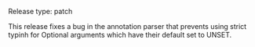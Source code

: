 Release type: patch

This release fixes a bug in the annotation parser that prevents using strict typinh for Optional arguments which have their default set to UNSET.
